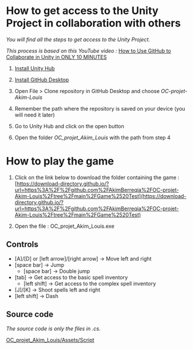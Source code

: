 # How to get access to the Unity Project in collaboration with others

*You will find all the steps to get access to the Unity Project.*

*This process is based on this YouTube video :*
[How to Use GitHub to Collaborate in Unity in ONLY 10 MINUTES](https://youtu.be/pNUdu-6ZNBg?si=P6tqzzrNXuBeloXM)

1. [Install Unity Hub](https://unity.com/download)

2. [Install GitHub Desktop](https://desktop.github.com/)

3. Open File > Clone repository in GitHub Desktop and choose *OC-projet-Akim-Louis*

4. Remember the path where the repository is saved on your device (you will need it later)

5. Go to Unity Hub and click on the open button

6. Open the folder *OC_projet_Akim_Louis* with the path from step 4


# How to play the game

1. Click on the link below to download the folder containing the game : [https://download-directory.github.io/?url=https%3A%2F%2Fgithub.com%2FAkimBerreqia%2FOC-projet-Akim-Louis%2Ftree%2Fmain%2FGame%2520Test](https://download-directory.github.io/?url=https%3A%2F%2Fgithub.com%2FAkimBerreqia%2FOC-projet-Akim-Louis%2Ftree%2Fmain%2FGame%2520Test)

2. Open the file : OC_projet_Akim_Louis.exe


## Controls

- [A]/[D] or [left arrow]/[right arrow] -> Move left and right
- [space bar] -> Jump
  - [space bar] -> Double jump
- [tab] -> Get access to the basic spell inventory
  - [left shift] -> Get access to the complex spell inventory
- [J]/[K] -> Shoot spells left and right
- [left shift] -> Dash


## Source code

*The source code is only the files in .cs.*

[OC_projet_Akim_Louis/Assets/Script](OC_projet_Akim_Louis/Assets/Script)
